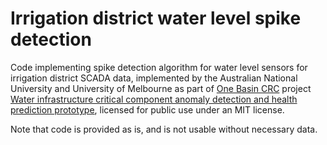 # Irrigation district water level spike detection

Code implementing spike detection algorithm for water level sensors for irrigation district SCADA data, implemented by the Australian National University and University of Melbourne as part of [One Basin CRC](https://onebasin.com.au/) project [Water infrastructure critical component anomaly detection and health prediction prototype](https://onebasin.com.au/project/water-infrastructure-critical-component-anomaly-detection-and-health-prediction-prototype/), licensed for public use under an MIT license.

Note that code is provided as is, and is not usable without necessary data.
